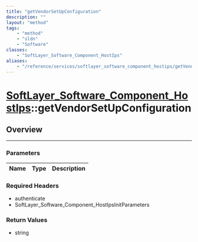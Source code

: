 ```yaml
---
title: "getVendorSetUpConfiguration"
description: ""
layout: "method"
tags:
    - "method"
    - "sldn"
    - "Software"
classes:
    - "SoftLayer_Software_Component_HostIps"
aliases:
    - "/reference/services/softlayer_software_component_hostips/getVendorSetUpConfiguration"
---
```

# [SoftLayer_Software_Component_HostIps](/reference/services/SoftLayer_Software_Component_HostIps)::getVendorSetUpConfiguration




## Overview 


-----

### Parameters 
|Name | Type | Description |
| --- | --- | --- |


### Required Headers
* authenticate
* SoftLayer_Software_Component_HostIpsInitParameters


### Return Values
* string




